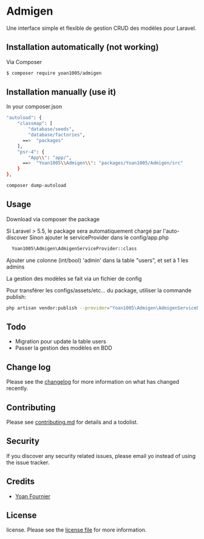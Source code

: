 # Admigen

Une interface simple et flexible de gestion CRUD des modèles pour Laravel.

## Installation automatically (not working)

Via Composer

``` bash
$ composer require yoan1005/admigen
```

## Installation manually (use it)

In your composer.json
``` bash
"autoload": {
    "classmap": [
        "database/seeds",
        "database/factories",
      ==>  "packages"
    ],
    "psr-4": {
        "App\\": "app/",
      ==>  "Yoan1005\\Admigen\\": "packages/Yoan1005/Admigen/src"
    }
},
```
``` bash
composer dump-autoload
```
## Usage

Download via composer the package

Si Laravel > 5.5, le package sera automatiquement chargé par l'auto-discover
Sinon ajouter le serviceProvider dans le config/app.php

``` bash
  Yoan1005\Admigen\AdmigenServiceProvider::class
```

Ajouter une colonne (int/bool) 'admin' dans la table "users", et set à 1 les admins

La gestion des modèles se fait via un fichier de config

Pour transférer les configs/assets/etc… du package, utiliser la commande publish:
``` bash
php artisan vendor:publish --provider="Yoan1005\Admigen\AdmigenServiceProvider"
```

## Todo

* Migration pour update la table users
* Passer la gestion des modèles en BDD

## Change log

Please see the [changelog](changelog.md) for more information on what has changed recently.


## Contributing

Please see [contributing.md](contributing.md) for details and a todolist.

## Security

If you discover any security related issues, please email yo instead of using the issue tracker.

## Credits

- [Yoan Fournier][link-author]

## License

license. Please see the [license file](license.md) for more information.

[ico-version]: https://img.shields.io/packagist/v/yoan1005/admigen.svg?style=flat-square
[ico-downloads]: https://img.shields.io/packagist/dt/yoan1005/admigen.svg?style=flat-square
[ico-travis]: https://img.shields.io/travis/yoan1005/admigen/master.svg?style=flat-square
[ico-styleci]: https://styleci.io/repos/12345678/shield

[link-packagist]: https://packagist.org/packages/yoan1005/admigen
[link-downloads]: https://packagist.org/packages/yoan1005/admigen
[link-travis]: https://travis-ci.org/yoan1005/admigen
[link-styleci]: https://styleci.io/repos/12345678
[link-author]: https://github.com/yoan1005
[link-contributors]: ../../contributors
